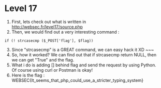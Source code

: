 # Level 17

1. First, lets check out what is written in http://websec.fr/level17/source.php
2. Then, we would find out a very interesting command :
```
if (! strcasecmp ($_POST['flag'], $flag))
```
3. Since "strcasecmp" is a GREAT command, we can easy hack it XD ~~~
4. So, how it worked? We can find out that if strcasecmp return NULL, then we can get "True" and the flag.
5. What i do is adding [] behind flag and send the request by using Python. Of course using curl or Postman is okay!
6. Here is the flag : WEBSEC{It_seems_that_php_could_use_a_stricter_typing_system}
